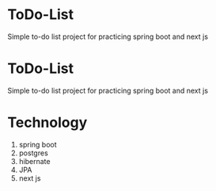 # ToDo-List
Simple to-do list project for practicing spring boot and next js
# ToDo-List
Simple to-do list project for practicing spring boot and next js
# Technology
1. spring boot
2. postgres
3. hibernate
4. JPA
5. next js

